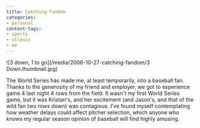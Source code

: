 ```yaml
---
title: Catching Fandom
categories:
- personal
content-tags:
- sports
- stlouis
- me
---
```


![3 down, 1 to go](/media/2006-10-27-catching-fandom/3 Down.thumbnail.jpg)

The World Series has made me, at least temporarily, into a baseball fan.  Thanks to the generosity of my friend and employer, we got to experience game 4 last night 4 rows from the field.  It wasn't my first World Series game, but it was Kristan's, and her excitement (and Jason's, and that of the wild fan two rows down) was contagious.  I've found myself contemplating how weather delays could affect pitcher selection, which anyone who knows my regular season opinion of baseball will find highly amusing.
